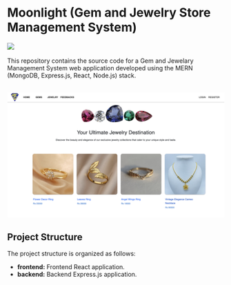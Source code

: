 # Moonlight (Gem and Jewelry Store Management System)

<p><img  src="https://skillicons.dev/icons?i=mysql,express,react,nodejs,mui,vscode,github"  width=350></a></p>

This repository contains the source code for a Gem and Jewelary Management System web application developed using the MERN (MongoDB, Express.js, React, Node.js) stack.

<br>
<img src="https://github.com/Vihara-Diwyanjalee/Moonlight/blob/main/frontend/public/moonlight.png" alt="home_page" width=1000 >



## Project Structure

The project structure is organized as follows:

- <b>frontend:</b> Frontend React application.
- <b>backend:</b> Backend Express.js application.<br><br>
